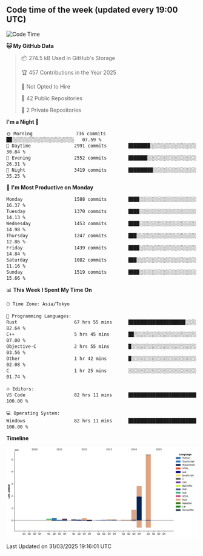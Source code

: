 ## Code time of the week (updated every 19:00 UTC)

<!--START_SECTION:waka-->
![Code Time](http://img.shields.io/badge/Code%20Time-4%2C572%20hrs%2050%20mins-blue)

**🐱 My GitHub Data** 

> 📦 274.5 kB Used in GitHub's Storage 
 > 
> 🏆 457 Contributions in the Year 2025
 > 
> 🚫 Not Opted to Hire
 > 
> 📜 42 Public Repositories 
 > 
> 🔑 2 Private Repositories 
 > 
**I'm a Night 🦉** 

```text
🌞 Morning                736 commits         ██░░░░░░░░░░░░░░░░░░░░░░░   07.59 % 
🌆 Daytime                2991 commits        ████████░░░░░░░░░░░░░░░░░   30.84 % 
🌃 Evening                2552 commits        ███████░░░░░░░░░░░░░░░░░░   26.31 % 
🌙 Night                  3419 commits        █████████░░░░░░░░░░░░░░░░   35.25 % 
```
📅 **I'm Most Productive on Monday** 

```text
Monday                   1588 commits        ████░░░░░░░░░░░░░░░░░░░░░   16.37 % 
Tuesday                  1370 commits        ████░░░░░░░░░░░░░░░░░░░░░   14.13 % 
Wednesday                1453 commits        ████░░░░░░░░░░░░░░░░░░░░░   14.98 % 
Thursday                 1247 commits        ███░░░░░░░░░░░░░░░░░░░░░░   12.86 % 
Friday                   1439 commits        ████░░░░░░░░░░░░░░░░░░░░░   14.84 % 
Saturday                 1082 commits        ███░░░░░░░░░░░░░░░░░░░░░░   11.16 % 
Sunday                   1519 commits        ████░░░░░░░░░░░░░░░░░░░░░   15.66 % 
```


📊 **This Week I Spent My Time On** 

```text
🕑︎ Time Zone: Asia/Tokyo

💬 Programming Languages: 
Rust                     67 hrs 55 mins      █████████████████████░░░░   82.64 % 
C++                      5 hrs 45 mins       ██░░░░░░░░░░░░░░░░░░░░░░░   07.00 % 
Objective-C              2 hrs 55 mins       █░░░░░░░░░░░░░░░░░░░░░░░░   03.56 % 
Other                    1 hr 42 mins        █░░░░░░░░░░░░░░░░░░░░░░░░   02.08 % 
C                        1 hr 25 mins        ░░░░░░░░░░░░░░░░░░░░░░░░░   01.74 % 

🔥 Editors: 
VS Code                  82 hrs 11 mins      █████████████████████████   100.00 % 

💻 Operating System: 
Windows                  82 hrs 11 mins      █████████████████████████   100.00 % 
```

**Timeline**

![Lines of Code chart](https://raw.githubusercontent.com/SARDONYX-sard/SARDONYX-sard/main/assets/bar_graph.png)


 Last Updated on 31/03/2025 19:16:01 UTC
<!--END_SECTION:waka-->